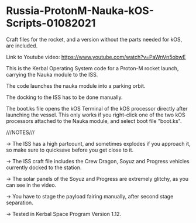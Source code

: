 # Russia-ProtonM-Nauka-kOS-Scripts-01082021

Craft files for the rocket, and a version without the parts needed for kOS, are included.

Link to Youtube video:
https://www.youtube.com/watch?v=PaWnVn5obwE

This is the Kerbal Operating System code for a Proton-M rocket launch, carrying the Nauka module to the ISS.

The code launches the nauka module into a parking orbit.

The docking to the ISS has to be done manually.

The boot.ks file opens the kOS Terminal of the kOS processor directly after launching the vessel. This only works if you right-click one of the two kOS processors attached to the Nauka module, and select boot file "boot.ks".

///NOTES///

-> The ISS has a high partcount, and sometimes explodes if you approach it, so make sure to quicksave before you get close to it.

-> The ISS craft file includes the Crew Dragon, Soyuz and Progress vehicles currently docked to the station.

-> The solar panels of the Soyuz and Progress are extremely glitchy, as you can see in the video.

-> You have to stage the payload fairing manually, after second stage separation.

-> Tested in Kerbal Space Program Version 1.12.
